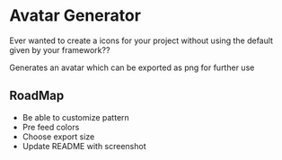 # Avatar Generator

Ever wanted to create a icons for your project without using the default given by your framework?? 

Generates an avatar which can be exported as png for further use

## RoadMap

- Be able to customize pattern
- Pre feed colors
- Choose export size
- Update README with screenshot
